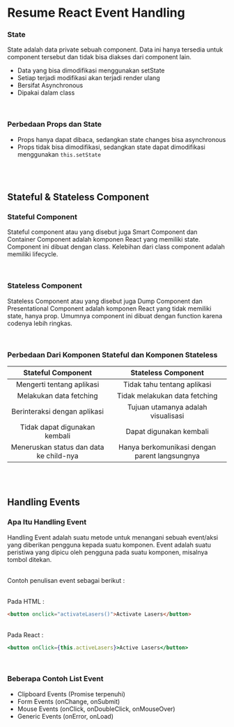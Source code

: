 # Resume React Event Handling

### State

State adalah data private sebuah component. Data ini hanya tersedia untuk component tersebut dan tidak bisa diakses dari component lain.

- Data yang bisa dimodifikasi menggunakan setState
- Setiap terjadi modifikasi akan terjadi render ulang
- Bersifat Asynchronous
- Dipakai dalam class

<br>

### Perbedaan Props dan State

- Props hanya dapat dibaca, sedangkan state changes bisa asynchronous
- Props tidak bisa dimodifikasi, sedangkan state dapat dimodifikasi menggunakan `this.setState`

<br><br>

## Stateful & Stateless Component

### Stateful Component

Stateful component atau yang disebut juga Smart Component dan Container Component adalah komponen React yang memiliki state. Component ini dibuat dengan class. Kelebihan dari class component adalah memiliki lifecycle.

<br>

### Stateless Component

Stateless Component atau yang disebut juga Dump Component dan Presentational Component adalah komponen React yang tidak memiliki state, hanya prop. Umumnya component ini dibuat dengan function karena codenya lebih ringkas.

<br>

### Perbedaan Dari Komponen Stateful dan Komponen Stateless

|           Stateful Component            |              Stateless Component              |
| :-------------------------------------: | :-------------------------------------------: |
|        Mengerti tentang aplikasi        |          Tidak tahu tentang aplikasi          |
|         Melakukan data fetching         |         Tidak melakukan data fetching         |
|      Berinteraksi dengan aplikasi       |      Tujuan utamanya adalah visualisasi       |
|      Tidak dapat digunakan kembali      |            Dapat digunakan kembali            |
| Meneruskan status dan data ke child-nya | Hanya berkomunikasi dengan parent langsungnya |

<br><br>

## Handling Events

### Apa Itu Handling Event

Handling Event adalah suatu metode untuk menangani sebuah event/aksi yang diberikan pengguna kepada suatu komponen. Event adalah suatu peristiwa yang dipicu oleh pengguna pada suatu komponen, misalnya tombol ditekan.

<br> Contoh penulisan event sebagai berikut :

<br> Pada HTML :

```html
<button onclick="activateLasers()">Activate Lasers</button>
```

<br> Pada React :

```jsx
<button onClick={this.activeLasers}>Active Lasers</button>
```

<br>

### Beberapa Contoh List Event

- Clipboard Events (Promise terpenuhi)
- Form Events (onChange, onSubmit)
- Mouse Events (onClick, onDoubleClick, onMouseOver)
- Generic Events (onError, onLoad)
